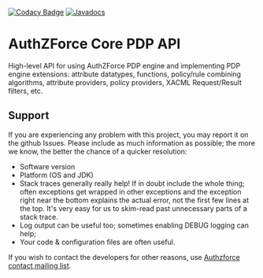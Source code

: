 [![Codacy Badge](https://api.codacy.com/project/badge/Grade/2804cd619dde437a883da48ad5c283bc)](https://www.codacy.com/app/coder103/authzforce-ce-core-pdp-api?utm_source=github.com&amp;utm_medium=referral&amp;utm_content=authzforce/core-pdp-api&amp;utm_campaign=Badge_Grade)
[![Javadocs](http://javadoc.io/badge/org.ow2.authzforce/authzforce-ce-core-pdp-api.svg)](http://javadoc.io/doc/org.ow2.authzforce/authzforce-ce-core-pdp-api)

# AuthZForce Core PDP API
High-level API for using AuthZForce PDP engine and implementing PDP engine extensions: attribute datatypes, functions, policy/rule combining algorithms, attribute providers, policy providers, XACML Request/Result filters, etc.

## Support

If you are experiencing any problem with this project, you may report it on the github Issues.
Please include as much information as possible; the more we know, the better the chance of a quicker resolution:

* Software version
* Platform (OS and JDK)
* Stack traces generally really help! If in doubt include the whole thing; often exceptions get wrapped in other exceptions and the exception right near the bottom explains the actual error, not the first few lines at the top. It's very easy for us to skim-read past unnecessary parts of a stack trace.
* Log output can be useful too; sometimes enabling DEBUG logging can help;
* Your code & configuration files are often useful.

If you wish to contact the developers for other reasons, use [Authzforce contact mailing list](http://scr.im/azteam).

